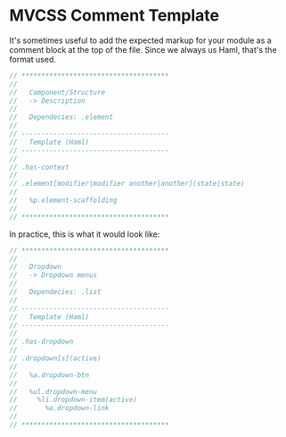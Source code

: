 MVCSS Comment Template
======================

It's sometimes useful to add the expected markup for your module as a comment block at the top of the file. Since we always us Haml, that's the format used.

```sass
// *************************************
//
//   Component/Structure
//   -> Description
//
//   Dependecies: .element
//
// -------------------------------------
//   Template (Haml)
// -------------------------------------
//
// .has-context
//
// .element[modifier|modifier another|another](state|state)
//
//   %p.element-scaffolding
//
// *************************************
```

In practice, this is what it would look like:

```sass
// *************************************
//
//   Dropdown
//   -> Dropdown menus
//
//   Dependecies: .list
//
// -------------------------------------
//   Template (Haml)
// -------------------------------------
//
// .has-dropdown
//
// .dropdown[s](active)
//
//   %a.dropdown-btn
//
//   %ul.dropdown-menu
//     %li.dropdown-item(active)
//       %a.dropdown-link
//
// *************************************
```
